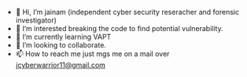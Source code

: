 - 👋 Hi, I’m jainam (independent cyber security reseracher and forensic investigator)
- 👀 I’m interested breaking the code to find potential vulnerability.
- 🌱 I’m currently learning VAPT
- 💞️ I’m looking to collaborate.
- 📫 How to reach me just mgs me on a mail over jcyberwarrior11@gmail.com

<!---
jjainam16/jjainam16 is a ✨ special ✨ repository because its `README.md` (this file) appears on your GitHub profile.
You can click the Preview link to take a look at your changes.
--->
